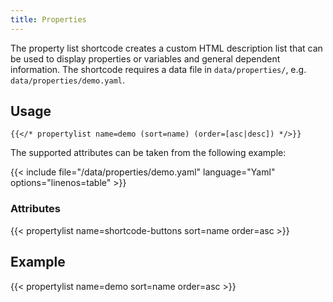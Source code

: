 ```yaml
---
title: Properties
---
```


The property list shortcode creates a custom HTML description list that can be used to display properties or variables and general dependent information. The shortcode requires a data file in `data/properties/`, e.g. `data/properties/demo.yaml`.

## Usage

<!-- prettier-ignore-start -->
```tpl
{{</* propertylist name=demo (sort=name) (order=[asc|desc]) */>}}
```
<!-- prettier-ignore-end -->

The supported attributes can be taken from the following example:

<!-- prettier-ignore-start -->
<!-- spellchecker-disable -->
{{< include file="/data/properties/demo.yaml" language="Yaml" options="linenos=table" >}}
<!-- spellchecker-enable -->
<!-- prettier-ignore-end -->

### Attributes

<!-- prettier-ignore-start -->
<!-- spellchecker-disable -->
{{< propertylist name=shortcode-buttons sort=name order=asc >}}
<!-- spellchecker-enable -->
<!-- prettier-ignore-end -->

## Example

<!-- prettier-ignore-start -->
<!-- spellchecker-disable -->
{{< propertylist name=demo sort=name order=asc >}}
<!-- spellchecker-enable -->
<!-- prettier-ignore-end -->
